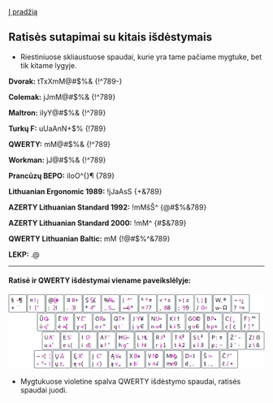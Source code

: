 [Į pradžią](../README.md)


Ratisės sutapimai su kitais išdėstymais
---------------------------------------

* Riestiniuose skliaustuose spaudai, kurie yra tame pačiame mygtuke, bet tik kitame lygyje.

__Dvorak:__ tTxXmM@#$%& {!^789-}

__Colemak:__ jJmM@#$%& {!^789}

__Maltron:__ iIyY@#$%& {!^789}

__Turkų F:__ uUaAnN+$% {!789}

__QWERTY:__ mM@#$%& {!^789}

__Workman:__ jJ@#$%& {!^789}

__Prancūzų BEPO:__ iIoO^{}¶ {789}

__Lithuanian Ergonomic 1989:__ !jJaAsS {+&789}

__AZERTY Lithuanian Standard 1992:__ !mMšŠ^ {@#$%&789}

__AZERTY Lithuanian Standard 2000:__ !mM^ {#$&789}

__QWERTY Lithuanian Baltic:__ mM {!@#$%^&789}

__LEKP:__ .@


---------------------------------------

#### Ratisė ir QWERTY išdėstymai viename paveikslėlyje:

![LEK „Ratisė“ ir QWERTY](images/ratise&qwerty.png)

* Mygtukuose violetine spalva QWERTY išdėstymo spaudai, ratisės spaudai juodi.
